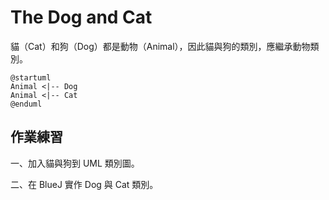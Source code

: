# The Dog and Cat

貓（Cat）和狗（Dog）都是動物（Animal），因此貓與狗的類別，應繼承動物類別。

```uml
@startuml
Animal <|-- Dog
Animal <|-- Cat
@enduml
```

## 作業練習

一、加入貓與狗到 UML 類別圖。

二、在 BlueJ 實作 Dog 與 Cat 類別。